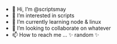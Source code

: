 - 👋 Hi, I’m @scriptsmay
- 👀 I’m interested in scripts
- 🌱 I’m currently learning node & linux
- 💞️ I’m looking to collaborate on whatever
- 📫 How to reach me ... ✨ random ✨

